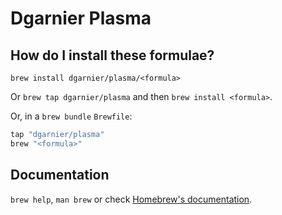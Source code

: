 # Dgarnier Plasma

## How do I install these formulae?

`brew install dgarnier/plasma/<formula>`

Or `brew tap dgarnier/plasma` and then `brew install <formula>`.

Or, in a `brew bundle` `Brewfile`:

```ruby
tap "dgarnier/plasma"
brew "<formula>"
```

## Documentation

`brew help`, `man brew` or check [Homebrew's documentation](https://docs.brew.sh).
